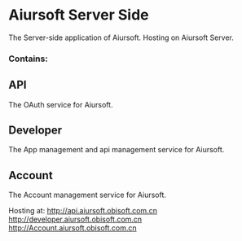 # Aiursoft Server Side
The Server-side application of Aiursoft. Hosting on Aiursoft Server.

### Contains:

API 
------
The OAuth service for Aiursoft. 

Developer 
------
The App management and api management service for Aiursoft. 

Account 
------
The Account management service for Aiursoft. 

Hosting at: 
    http://api.aiursoft.obisoft.com.cn
    http://developer.aiursoft.obisoft.com.cn
    http://Account.aiursoft.obisoft.com.cn
